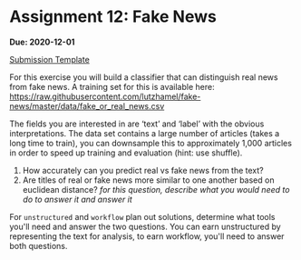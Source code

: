 # Assignment 12: Fake News

__Due: 2020-12-01__

[Submission Template](https://classroom.github.com/a/3eQ9hHaw)

For this exercise you will build a classifier that can distinguish real news from fake news. A training set for this is available here: https://raw.githubusercontent.com/lutzhamel/fake-news/master/data/fake_or_real_news.csv

The fields you are interested in are ‘text’ and ‘label’ with the obvious interpretations.
The data set contains a large number of articles (takes a long time to train), you can downsample this to approximately 1,000 articles in order to speed up training and evaluation (hint: use shuffle).

1. How accurately can you predict real vs fake news from the text?
1. Are titles of real or fake news more similar to one another based on euclidean distance?
_for this question, describe what you would need to do to answer it and answer it_


For `unstructured` and `workflow` plan out solutions, determine what tools you'll need and answer the two questions. You can earn unstructured by representing the text for analysis, to earn workflow, you'll need to answer both questions.
